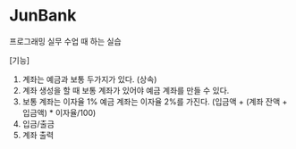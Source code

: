 # JunBank
프로그래밍 실무 수업 때 하는 실습

[기능]
1. 계좌는 예금과 보통 두가지가 있다. (상속)
2. 계좌 생성을 할 때 보통 계좌가 있어야 예금 계좌를 만들 수 있다.
3. 보통 계좌는 이자율 1% 예금 계좌는 이자율 2%를 가진다. (입금액 + (계좌 잔액 + 입금액) * 이자율/100)
4. 입금/출금
5. 계좌 출력
